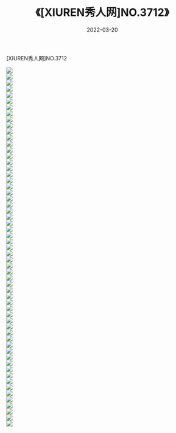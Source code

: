﻿---
layout: post
title:  《[XIUREN秀人网]NO.3712》
date:   2022-03-20
img: http://img.660000.xyz/Sharelink/秀人网/秀人网第04部分/[XIUREN秀人网]NO.3712/000.jpg
categories: [美女, 清纯, 唯美]
---

[XIUREN秀人网]NO.3712

 ![](http://img.660000.xyz/Sharelink/秀人网/秀人网第04部分/[XIUREN秀人网]NO.3712/001.jpg) <br>![](http://img.660000.xyz/Sharelink/秀人网/秀人网第04部分/[XIUREN秀人网]NO.3712/002.jpg) <br>![](http://img.660000.xyz/Sharelink/秀人网/秀人网第04部分/[XIUREN秀人网]NO.3712/003.jpg) <br>![](http://img.660000.xyz/Sharelink/秀人网/秀人网第04部分/[XIUREN秀人网]NO.3712/004.jpg) <br>![](http://img.660000.xyz/Sharelink/秀人网/秀人网第04部分/[XIUREN秀人网]NO.3712/005.jpg) <br>![](http://img.660000.xyz/Sharelink/秀人网/秀人网第04部分/[XIUREN秀人网]NO.3712/006.jpg) <br>![](http://img.660000.xyz/Sharelink/秀人网/秀人网第04部分/[XIUREN秀人网]NO.3712/007.jpg) <br>![](http://img.660000.xyz/Sharelink/秀人网/秀人网第04部分/[XIUREN秀人网]NO.3712/008.jpg) <br>![](http://img.660000.xyz/Sharelink/秀人网/秀人网第04部分/[XIUREN秀人网]NO.3712/009.jpg) <br>![](http://img.660000.xyz/Sharelink/秀人网/秀人网第04部分/[XIUREN秀人网]NO.3712/010.jpg) <br>![](http://img.660000.xyz/Sharelink/秀人网/秀人网第04部分/[XIUREN秀人网]NO.3712/011.jpg) <br>![](http://img.660000.xyz/Sharelink/秀人网/秀人网第04部分/[XIUREN秀人网]NO.3712/012.jpg) <br>![](http://img.660000.xyz/Sharelink/秀人网/秀人网第04部分/[XIUREN秀人网]NO.3712/013.jpg) <br>![](http://img.660000.xyz/Sharelink/秀人网/秀人网第04部分/[XIUREN秀人网]NO.3712/014.jpg) <br>![](http://img.660000.xyz/Sharelink/秀人网/秀人网第04部分/[XIUREN秀人网]NO.3712/015.jpg) <br>![](http://img.660000.xyz/Sharelink/秀人网/秀人网第04部分/[XIUREN秀人网]NO.3712/016.jpg) <br>![](http://img.660000.xyz/Sharelink/秀人网/秀人网第04部分/[XIUREN秀人网]NO.3712/017.jpg) <br>![](http://img.660000.xyz/Sharelink/秀人网/秀人网第04部分/[XIUREN秀人网]NO.3712/018.jpg) <br>![](http://img.660000.xyz/Sharelink/秀人网/秀人网第04部分/[XIUREN秀人网]NO.3712/019.jpg) <br>![](http://img.660000.xyz/Sharelink/秀人网/秀人网第04部分/[XIUREN秀人网]NO.3712/020.jpg) <br>![](http://img.660000.xyz/Sharelink/秀人网/秀人网第04部分/[XIUREN秀人网]NO.3712/021.jpg) <br>![](http://img.660000.xyz/Sharelink/秀人网/秀人网第04部分/[XIUREN秀人网]NO.3712/022.jpg) <br>![](http://img.660000.xyz/Sharelink/秀人网/秀人网第04部分/[XIUREN秀人网]NO.3712/023.jpg) <br>![](http://img.660000.xyz/Sharelink/秀人网/秀人网第04部分/[XIUREN秀人网]NO.3712/024.jpg) <br>![](http://img.660000.xyz/Sharelink/秀人网/秀人网第04部分/[XIUREN秀人网]NO.3712/025.jpg) <br>![](http://img.660000.xyz/Sharelink/秀人网/秀人网第04部分/[XIUREN秀人网]NO.3712/026.jpg) <br>![](http://img.660000.xyz/Sharelink/秀人网/秀人网第04部分/[XIUREN秀人网]NO.3712/027.jpg) <br>![](http://img.660000.xyz/Sharelink/秀人网/秀人网第04部分/[XIUREN秀人网]NO.3712/028.jpg) <br>![](http://img.660000.xyz/Sharelink/秀人网/秀人网第04部分/[XIUREN秀人网]NO.3712/029.jpg) <br>![](http://img.660000.xyz/Sharelink/秀人网/秀人网第04部分/[XIUREN秀人网]NO.3712/030.jpg) <br>![](http://img.660000.xyz/Sharelink/秀人网/秀人网第04部分/[XIUREN秀人网]NO.3712/031.jpg) <br>![](http://img.660000.xyz/Sharelink/秀人网/秀人网第04部分/[XIUREN秀人网]NO.3712/032.jpg) <br>![](http://img.660000.xyz/Sharelink/秀人网/秀人网第04部分/[XIUREN秀人网]NO.3712/033.jpg) <br>![](http://img.660000.xyz/Sharelink/秀人网/秀人网第04部分/[XIUREN秀人网]NO.3712/034.jpg) <br>![](http://img.660000.xyz/Sharelink/秀人网/秀人网第04部分/[XIUREN秀人网]NO.3712/035.jpg) <br>![](http://img.660000.xyz/Sharelink/秀人网/秀人网第04部分/[XIUREN秀人网]NO.3712/036.jpg) <br>![](http://img.660000.xyz/Sharelink/秀人网/秀人网第04部分/[XIUREN秀人网]NO.3712/037.jpg) <br>![](http://img.660000.xyz/Sharelink/秀人网/秀人网第04部分/[XIUREN秀人网]NO.3712/038.jpg) <br>![](http://img.660000.xyz/Sharelink/秀人网/秀人网第04部分/[XIUREN秀人网]NO.3712/039.jpg) <br>![](http://img.660000.xyz/Sharelink/秀人网/秀人网第04部分/[XIUREN秀人网]NO.3712/040.jpg) <br>![](http://img.660000.xyz/Sharelink/秀人网/秀人网第04部分/[XIUREN秀人网]NO.3712/041.jpg) <br>![](http://img.660000.xyz/Sharelink/秀人网/秀人网第04部分/[XIUREN秀人网]NO.3712/042.jpg) <br>![](http://img.660000.xyz/Sharelink/秀人网/秀人网第04部分/[XIUREN秀人网]NO.3712/043.jpg) <br>![](http://img.660000.xyz/Sharelink/秀人网/秀人网第04部分/[XIUREN秀人网]NO.3712/044.jpg) <br>![](http://img.660000.xyz/Sharelink/秀人网/秀人网第04部分/[XIUREN秀人网]NO.3712/045.jpg) <br>![](http://img.660000.xyz/Sharelink/秀人网/秀人网第04部分/[XIUREN秀人网]NO.3712/046.jpg) <br>![](http://img.660000.xyz/Sharelink/秀人网/秀人网第04部分/[XIUREN秀人网]NO.3712/047.jpg) <br>![](http://img.660000.xyz/Sharelink/秀人网/秀人网第04部分/[XIUREN秀人网]NO.3712/048.jpg) <br>![](http://img.660000.xyz/Sharelink/秀人网/秀人网第04部分/[XIUREN秀人网]NO.3712/049.jpg) <br>![](http://img.660000.xyz/Sharelink/秀人网/秀人网第04部分/[XIUREN秀人网]NO.3712/050.jpg) <br>![](http://img.660000.xyz/Sharelink/秀人网/秀人网第04部分/[XIUREN秀人网]NO.3712/051.jpg) <br>![](http://img.660000.xyz/Sharelink/秀人网/秀人网第04部分/[XIUREN秀人网]NO.3712/052.jpg) <br>![](http://img.660000.xyz/Sharelink/秀人网/秀人网第04部分/[XIUREN秀人网]NO.3712/053.jpg) <br>![](http://img.660000.xyz/Sharelink/秀人网/秀人网第04部分/[XIUREN秀人网]NO.3712/054.jpg) <br>![](http://img.660000.xyz/Sharelink/秀人网/秀人网第04部分/[XIUREN秀人网]NO.3712/055.jpg) <br>![](http://img.660000.xyz/Sharelink/秀人网/秀人网第04部分/[XIUREN秀人网]NO.3712/056.jpg) <br>![](http://img.660000.xyz/Sharelink/秀人网/秀人网第04部分/[XIUREN秀人网]NO.3712/057.jpg) <br>![](http://img.660000.xyz/Sharelink/秀人网/秀人网第04部分/[XIUREN秀人网]NO.3712/058.jpg) <br>![](http://img.660000.xyz/Sharelink/秀人网/秀人网第04部分/[XIUREN秀人网]NO.3712/059.jpg) <br>